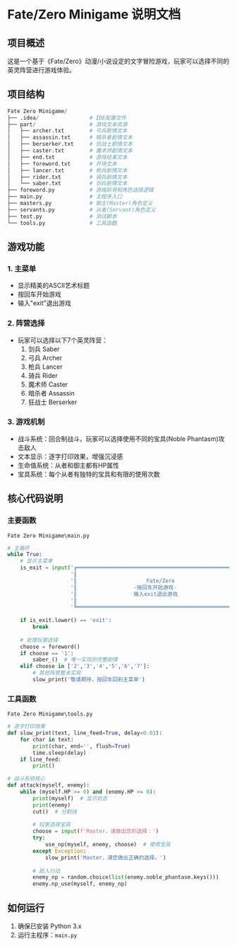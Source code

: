 # Fate/Zero Minigame 说明文档

## 项目概述

这是一个基于《Fate/Zero》动漫/小说设定的文字冒险游戏，玩家可以选择不同的英灵阵营进行游戏体验。

## 项目结构

```python
Fate Zero Minigame/
├── .idea/                # IDE配置文件
├── part/                 # 游戏文本资源
│   ├── archer.txt        # 弓兵剧情文本
│   ├── assassin.txt      # 暗杀者剧情文本
│   ├── berserker.txt     # 狂战士剧情文本
│   ├── caster.txt        # 魔术师剧情文本
│   ├── end.txt           # 游戏结束文本
│   ├── foreword.txt      # 开场文本
│   ├── lancer.txt        # 枪兵剧情文本
│   ├── rider.txt         # 骑兵剧情文本
│   └── saber.txt         # 剑兵剧情文本
├── foreword.py           # 游戏前导和角色选择逻辑
├── main.py               # 主程序入口
├── masters.py            # 御主(Master)角色定义
├── servants.py           # 从者(Servant)角色定义
├── test.py               # 测试脚本
└── tools.py              # 工具函数
```

## 游戏功能

### 1.  主菜单

-   显示精美的ASCII艺术标题
-   按回车开始游戏
-   输入"exit"退出游戏

### 2. 阵营选择

-   玩家可以选择以下7个英灵阵营：
    1.   剑兵 Saber
    2.   弓兵 Archer
    3.   枪兵 Lancer
    4.   骑兵 Rider
    5.   魔术师 Caster
    6.   暗杀者 Assassin
    7.   狂战士 Berserker

### 3. 游戏机制

-   战斗系统：回合制战斗，玩家可以选择使用不同的宝具(Noble Phantasm)攻击敌人
-   文本显示：逐字打印效果，增强沉浸感
-   生命值系统：从者和御主都有HP属性
-   宝具系统：每个从者有独特的宝具和有限的使用次数

## 核心代码说明

### 主要函数

`Fate Zero Minigame\main.py`

```python
# 主循环
while True:
    # 显示主菜单
    is_exit = input('╔════════════════════════════════════════════════════╗\n'
                    '║                                                    ║\n'
                    '║                      Fate/Zero                     ║\n'
                    '║                  -按回车开始游戏-                  ║\n'
                    '║                  输入exit退出游戏                  ║\n'
                    '║                                                    ║\n'
                    '╚════════════════════════════════════════════════════╝\n')
    
    if is_exit.lower() == 'exit':
        break
    
    # 处理玩家选择
    choose = foreword()
    if choose == '1':
        saber_()  # 唯一实现的完整剧情
    elif choose in ['2','3','4','5','6','7']:
        # 其他阵营暂未实现
        slow_print('敬请期待，按回车回到主菜单')
```
### 工具函数

`Fate Zero Minigame\tools.py`

```python
# 逐字打印效果
def slow_print(text, line_feed=True, delay=0.03):
    for char in text:
        print(char, end='', flush=True)
        time.sleep(delay)
    if line_feed:
        print()

# 战斗系统核心
def attack(myself, enemy):
    while (myself.HP >= 0) and (enemy.HP >= 0):
        print(myself)  # 显示状态
        print(enemy)
        cut()  # 分割线
        
        # 玩家选择宝具
        choose = input(f'Master，请做出您的选择：')
        try:
            use_np(myself, enemy, choose)  # 使用宝具
        except Exception:
            slow_print('Master，请您做出正确的选择。')
        
        # 敌人行动
        enemy_np = random.choice(list(enemy.noble_phantasm.keys()))
        enemy.np_use(myself, enemy_np)
```

## 如何运行

1.   确保已安装 Python 3.x
2.   运行主程序：`main.py`